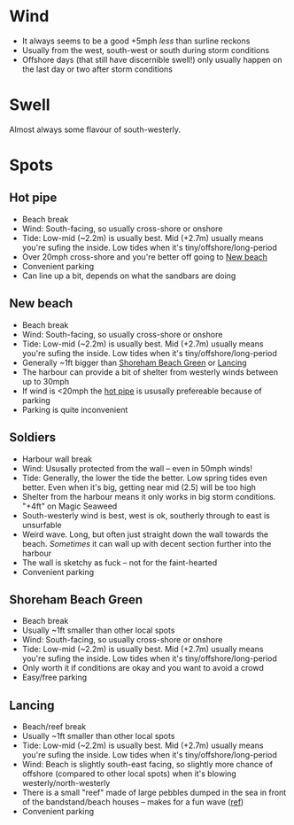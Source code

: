 # Wind

- It always seems to be a good +5mph _less_ than surline reckons
- Usually from the west, south-west or south during storm conditions
- Offshore days (that still have discernible swell!) only usually happen on the last day or two after storm conditions

# Swell

Almost always some flavour of south-westerly.

# Spots

## Hot pipe
- Beach break
- Wind: South-facing, so usually cross-shore or onshore
- Tide: Low-mid (~2.2m) is usually best. Mid (+2.7m) usually means you're sufing the inside. Low tides when it's tiny/offshore/long-period
- Over 20mph cross-shore and you're better off going to [New beach](#new-beach)
- Convenient parking
- Can line up a bit, depends on what the sandbars are doing

## New beach
- Beach break
- Wind: South-facing, so usually cross-shore or onshore
- Tide: Low-mid (~2.2m) is usually best. Mid (+2.7m) usually means you're sufing the inside. Low tides when it's tiny/offshore/long-period
- Generally ~1ft bigger than [Shoreham Beach Green](#shoreham-beach-green) or [Lancing](#lancing)
- The harbour can provide a bit of shelter from westerly winds between up to 30mph
- If wind is <20mph the [hot pipe](#hot-pipe) is ususally prefereable because of parking
- Parking is quite inconvenient

## Soldiers
- Harbour wall break
- Wind: Ususally protected from the wall – even in 50mph winds!
- Tide: Generally, the lower the tide the better. Low spring tides even better. Even when it's big, getting near mid (2.5) will be too high
- Shelter from the harbour means it only works in big storm conditions. "+4ft" on Magic Seaweed 
- South-westerly wind is best, west is ok, southerly through to east is unsurfable
- Weird wave. Long, but often just straight down the wall towards the beach. _Sometimes_ it can wall up with decent section further into the harbour
- The wall is sketchy as fuck – not for the faint-hearted
- Convenient parking

## Shoreham Beach Green
- Beach break
- Usually ~1ft smaller than other local spots
- Wind: South-facing, so usually cross-shore or onshore
- Tide: Low-mid (~2.2m) is usually best. Mid (+2.7m) usually means you're sufing the inside. Low tides when it's tiny/offshore/long-period
- Only worth it if conditions are okay and you want to avoid a crowd
- Easy/free parking

## Lancing
- Beach/reef break
- Usually ~1ft smaller than other local spots
- Tide: Low-mid (~2.2m) is usually best. Mid (+2.7m) usually means you're sufing the inside. Low tides when it's tiny/offshore/long-period
- Wind: Beach is slightly south-east facing, so slightly more chance of offshore (compared to other local spots) when it's blowing westerly/north-westerly
- There is a small "reef" made of large pebbles dumped in the sea in front of the bandstand/beach houses – makes for a fun wave ([ref](https://user-images.githubusercontent.com/1469659/215808430-bfdaadf8-0ec6-469e-a470-866f9981249d.jpeg))
- Convenient parking
